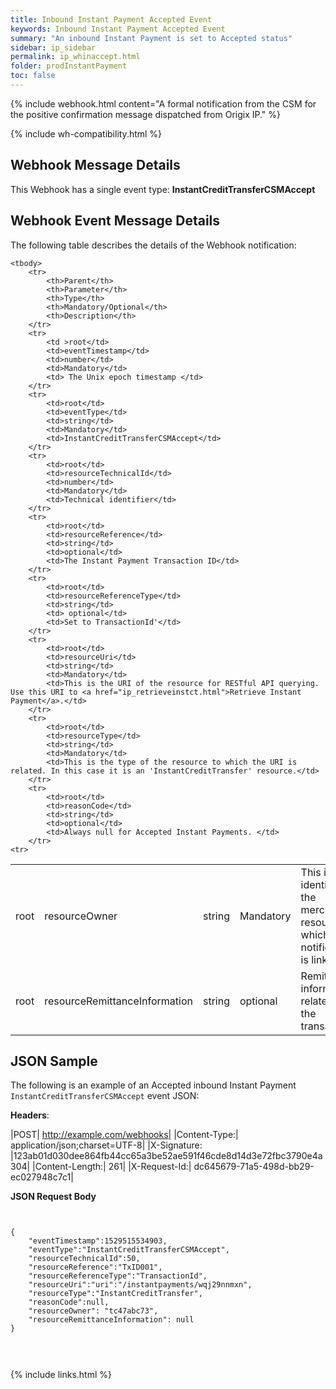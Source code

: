 ```yaml
---
title: Inbound Instant Payment Accepted Event
keywords: Inbound Instant Payment Accepted Event
summary: "An inbound Instant Payment is set to Accepted status"
sidebar: ip_sidebar
permalink: ip_whinaccept.html
folder: prodInstantPayment
toc: false
---
```


{% include webhook.html content="A formal notification from the CSM for the positive confirmation message dispatched from Origix IP." %}

{% include wh-compatibility.html %}

## Webhook Message Details

This Webhook has a single event type: <b>InstantCreditTransferCSMAccept</b>


## Webhook Event Message Details

<p>
	The following table describes the details of the Webhook notification:</p>
<table cellspacing="0">

	<tbody>
		<tr>
			<th>Parent</th>
			<th>Parameter</th>
			<th>Type</th>
			<th>Mandatory/Optional</th>
			<th>Description</th>
		</tr>
		<tr>
			<td >root</td>
			<td>eventTimestamp</td>
			<td>number</td>
			<td>Mandatory</td>
			<td> The Unix epoch timestamp </td>
		</tr>
		<tr>
			<td>root</td>
			<td>eventType</td>
			<td>string</td>
			<td>Mandatory</td>
			<td>InstantCreditTransferCSMAccept</td>
		</tr>
		<tr>
			<td>root</td>
			<td>resourceTechnicalId</td>
			<td>number</td>
			<td>Mandatory</td>
            <td>Technical identifier</td>
		</tr>
		<tr>
			<td>root</td>
			<td>resourceReference</td>
			<td>string</td>
			<td>optional</td>
			<td>The Instant Payment Transaction ID</td>
		</tr>
		<tr>
			<td>root</td>
			<td>resourceReferenceType</td>
			<td>string</td>
			<td> optional</td>
			<td>Set to TransactionId'</td>
		</tr>
		<tr>
			<td>root</td>
			<td>resourceUri</td>
			<td>string</td>
			<td>Mandatory</td>
            <td>This is the URI of the resource for RESTful API querying. Use this URI to <a href="ip_retrieveinstct.html">Retrieve Instant Payment</a>.</td>
		</tr>
		<tr>
			<td>root</td>
			<td>resourceType</td>
			<td>string</td>
			<td>Mandatory</td>
			<td>This is the type of the resource to which the URI is related. In this case it is an 'InstantCreditTransfer' resource.</td>
		</tr>
		<tr>
			<td>root</td>
			<td>reasonCode</td>
			<td>string</td>
			<td>optional</td>
			<td>Always null for Accepted Instant Payments. </td>
		</tr>
    <tr>
  <td>root</td>
  <td>resourceOwner</td>
  <td>string</td>
  <td>Mandatory</td>
  <td>This is the identifier of the merchant resource to which this notification is linked.</td>
</tr>
<tr>
<td>root</td>
<td>resourceRemittanceInformation</td>
<td>string</td>
<td>optional</td>
<td>Remittance information related to the transaction.</td>
</tr>   
	</tbody>
</table>

## JSON Sample

The following is an example of an Accepted inbound Instant Payment ``InstantCreditTransferCSMAccept`` event JSON:

<b>Headers</b>:


|POST| http://example.com/webhooks|
|Content-Type:| application/json;charset=UTF-8|
|X-Signature: |123ab01d030dee864fb44cc65a3be52ae591f46cde8d14d3e72fbc3790e4a304|
|Content-Length:| 261|
|X-Request-Id:| dc645679-71a5-498d-bb29-ec027948c7c1|

<b>JSON Request Body</b>
<pre>
<code class="json">

{  
    "eventTimestamp":1529515534903,
    "eventType":"InstantCreditTransferCSMAccept",
    "resourceTechnicalId":50,
    "resourceReference":"TxID001",
    "resourceReferenceType":"TransactionId",
    "resourceUri":"uri":"/instantpayments/wqj29nnmxn",
    "resourceType":"InstantCreditTransfer",
    "reasonCode":null,
    "resourceOwner": "tc47abc73",
    "resourceRemittanceInformation": null
}


</code>
</pre>



{% include links.html %}
